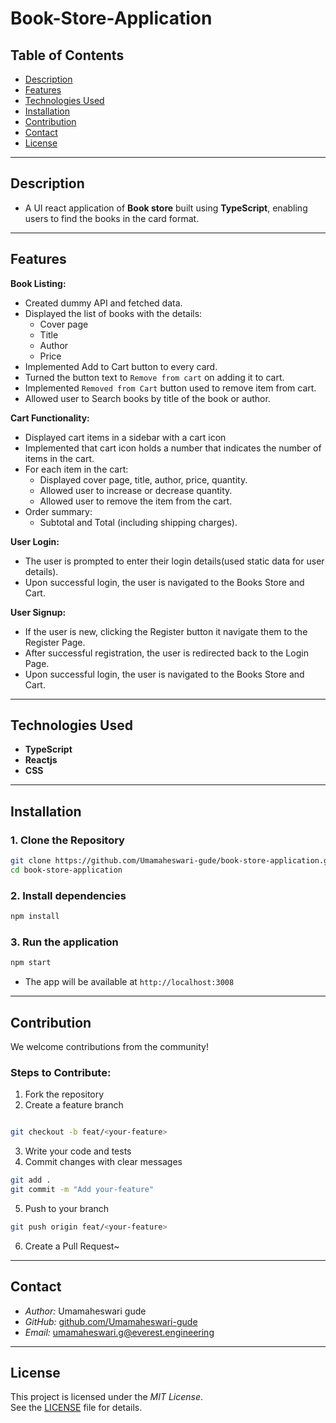 # Book-Store-Application

## Table of Contents

- [ Description](#-description)
- [ Features ](#-features)
- [ Technologies Used](#-technologies-used)
- [ Installation](#-installation)
- [ Contribution](#-contribution)
- [ Contact](#-contact)
- [ License](#-license)

---

## Description

- A UI react application of **Book store** built using **TypeScript**, enabling users to find the books in the card format. 
---

## Features
**Book Listing:**

- Created dummy API and fetched data.
- Displayed the list of books with the details:
   - Cover page
   - Title
   - Author
   - Price 
- Implemented Add to Cart button to every card.
- Turned the button text to `Remove from cart` on adding it to cart.
- Implemented `Removed from Cart`  button used to remove item from cart.
- Allowed user to  Search  books by title of the book or author.

**Cart Functionality:**
- Displayed cart items in a sidebar with a cart icon
- Implemented that cart icon holds a number that indicates the  number of items in the cart.
- For each item in the cart:
     - Displayed cover page, title, author, price, quantity.
     - Allowed user to increase or decrease quantity.
     - Allowed user to remove the item from the cart.
- Order summary:
     - Subtotal and Total (including shipping charges).

**User Login:**
- The user is prompted to enter their login details(used
static data for user details).
- Upon successful login, the user is navigated to the Books Store and Cart.

**User Signup:**
- If the user is new, clicking the  Register  button it navigate them to the Register Page.
- After successful registration, the user is redirected back to the Login Page.
- Upon successful login, the user is navigated to the Books Store and Cart.

--- 

## Technologies Used

- **TypeScript** 
- **Reactjs** 
- **CSS**
---

## Installation

### 1. Clone the Repository

```bash
git clone https://github.com/Umamaheswari-gude/book-store-application.git
cd book-store-application
```

### 2. Install dependencies
```bash
npm install
```

### 3. Run the application 
```bash
npm start
```
- The app will be available at `http://localhost:3008`
---

## Contribution

We welcome contributions from the community!

### Steps to Contribute:

1. Fork the repository
2. Create a feature branch
```bash

git checkout -b feat/<your-feature>
```

3. Write your code and tests
4. Commit changes with clear messages
```bash
git add .
git commit -m "Add your-feature"
```

5. Push to your branch
```bash
git push origin feat/<your-feature>
```

6. Create a Pull Request~

---

## Contact

- *Author:* Umamaheswari gude
- *GitHub:* [github.com/Umamaheswari-gude](https://github.com/Umamaheswari-gude)  
- ⁠*Email:* umamaheswari.g@everest.engineering

---

## License

This project is licensed under the *MIT License*.  
See the [LICENSE](LICENSE) file for details.








